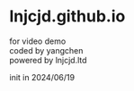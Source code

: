 # lnjcjd.github.io
for video demo       
coded by yangchen     
powered by lnjcjd.ltd



init in 2024/06/19
